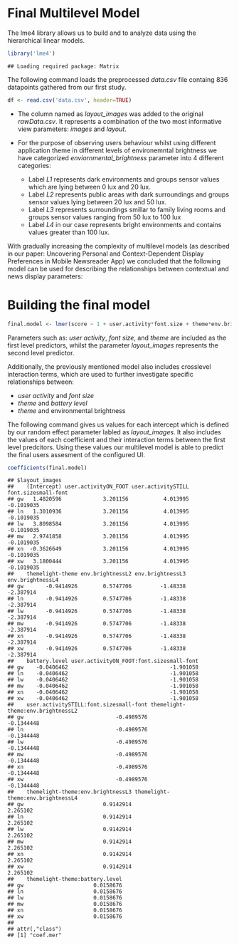 Final Multilevel Model
================

The lme4 library allows us to build and to analyze data using the
hierarchical linear models.

``` r
library('lme4')
```

    ## Loading required package: Matrix

The following command loads the preprocessed *data.csv* file containg
836 datapoints gathered from our first study.

``` r
df <- read.csv('data.csv', header=TRUE)
```

  - The column named as *layout\_images* was added to the original
    *rawData.csv*. It represents a combination of the two most
    informative view parameters: *images* and *layout*.  

  - For the purpose of observing users behaviour whilst using different
    application theme in different levels of environemntal brightness we
    have categorized *enviornmental\_brightness* parameter into 4
    different categories:
    
      - Label *L1* represents dark environments and groups sensor values
        which are lying between 0 lux and 20 lux.
      - Label *L2* represents public areas with dark surroundings and
        groups sensor values lying between 20 lux and 50 lux.
      - Label *L3* represents surroundings smillar to family living
        rooms and groups sensor values ranging from 50 lux to 100 lux
      - Label *L4* in our case represents bright environments and
        contains values greater than 100 lux.

With gradually increasing the complexity of multilevel models (as
described in our paper: Uncovering Personal and Context-Dependent
Display Preferences in Mobile Newsreader App) we concluded that the
following model can be used for describing the relationships between
contextual and news display
parameters:

# Building the final model

``` r
final.model <- lmer(score ~ 1 + user.activity*font.size + theme*env.brightness + theme*battery.level + (1|layout_images), data=df)
```

Parameters such as: *user activity*, *font size*, and *theme* are
included as the first level predictors, whilst the parameter
*layout\_images* represents the second level predictor.

Additionally, the previously mentioned model also includes crosslevel
interaction terms, which are used to further investigate specific
relationships between:

  - *user activity* and *font size*
  - *theme* and *battery level*
  - *theme* and environmental brightness

The following command gives us values for each intercept which is
defined by our random effect parameter labled as *layout\_images*. It
also includes the values of each coefficient and their interaction terms
between the first level predcitors. Using these values our multilevel
model is able to predict the final users assesment of the configured UI.

``` r
coefficients(final.model)
```

    ## $layout_images
    ##    (Intercept) user.activityON_FOOT user.activitySTILL font.sizesmall-font
    ## gw   1.4820596             3.201156           4.013995          -0.1019035
    ## ln   1.3010936             3.201156           4.013995          -0.1019035
    ## lw   3.8098584             3.201156           4.013995          -0.1019035
    ## mw   2.9741858             3.201156           4.013995          -0.1019035
    ## xn  -0.3626649             3.201156           4.013995          -0.1019035
    ## xw   3.1800444             3.201156           4.013995          -0.1019035
    ##    themelight-theme env.brightnessL2 env.brightnessL3 env.brightnessL4
    ## gw       -0.9414926        0.5747706         -1.48338        -2.387914
    ## ln       -0.9414926        0.5747706         -1.48338        -2.387914
    ## lw       -0.9414926        0.5747706         -1.48338        -2.387914
    ## mw       -0.9414926        0.5747706         -1.48338        -2.387914
    ## xn       -0.9414926        0.5747706         -1.48338        -2.387914
    ## xw       -0.9414926        0.5747706         -1.48338        -2.387914
    ##    battery.level user.activityON_FOOT:font.sizesmall-font
    ## gw    -0.0406462                                -1.901058
    ## ln    -0.0406462                                -1.901058
    ## lw    -0.0406462                                -1.901058
    ## mw    -0.0406462                                -1.901058
    ## xn    -0.0406462                                -1.901058
    ## xw    -0.0406462                                -1.901058
    ##    user.activitySTILL:font.sizesmall-font themelight-theme:env.brightnessL2
    ## gw                             -0.4989576                        -0.1344448
    ## ln                             -0.4989576                        -0.1344448
    ## lw                             -0.4989576                        -0.1344448
    ## mw                             -0.4989576                        -0.1344448
    ## xn                             -0.4989576                        -0.1344448
    ## xw                             -0.4989576                        -0.1344448
    ##    themelight-theme:env.brightnessL3 themelight-theme:env.brightnessL4
    ## gw                         0.9142914                          2.265102
    ## ln                         0.9142914                          2.265102
    ## lw                         0.9142914                          2.265102
    ## mw                         0.9142914                          2.265102
    ## xn                         0.9142914                          2.265102
    ## xw                         0.9142914                          2.265102
    ##    themelight-theme:battery.level
    ## gw                      0.0158676
    ## ln                      0.0158676
    ## lw                      0.0158676
    ## mw                      0.0158676
    ## xn                      0.0158676
    ## xw                      0.0158676
    ## 
    ## attr(,"class")
    ## [1] "coef.mer"
